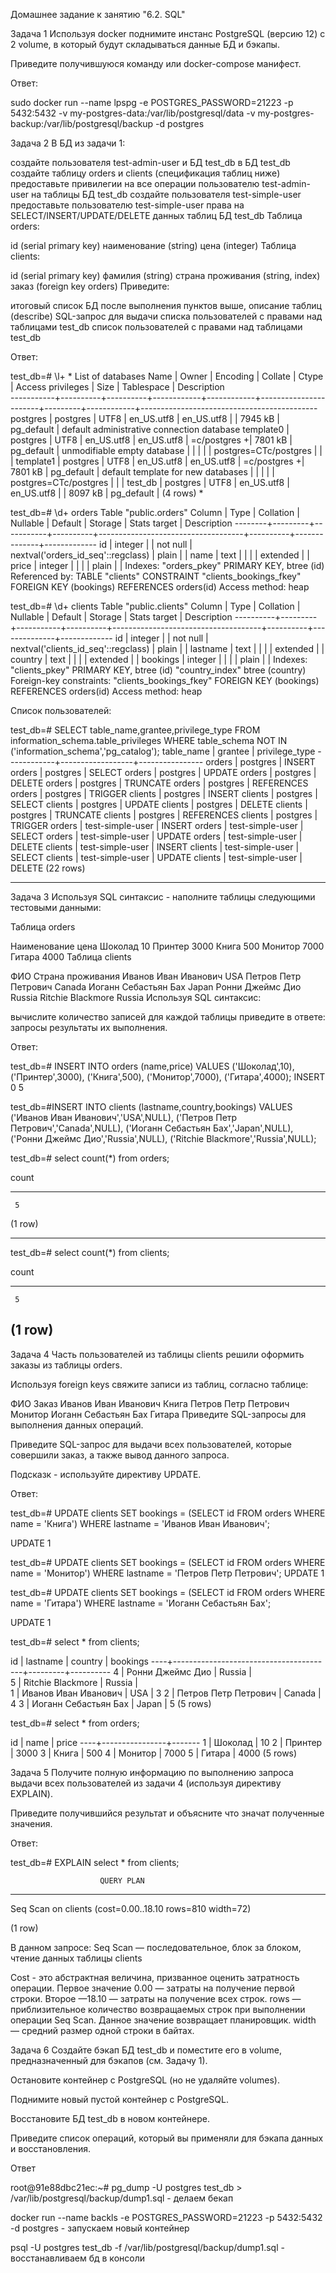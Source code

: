 Домашнее задание к занятию "6.2. SQL"

Задача 1
Используя docker поднимите инстанс PostgreSQL (версию 12) c 2 volume, в который будут складываться данные БД и бэкапы.

Приведите получившуюся команду или docker-compose манифест.

Ответ: 

sudo docker run --name lpspg -e POSTGRES_PASSWORD=21223 -p 5432:5432 -v my-postgres-data:/var/lib/postgresql/data -v my-postgres-backup:/var/lib/postgresql/backup -d postgres


Задача 2
В БД из задачи 1:

создайте пользователя test-admin-user и БД test_db
в БД test_db создайте таблицу orders и clients (спeцификация таблиц ниже)
предоставьте привилегии на все операции пользователю test-admin-user на таблицы БД test_db
создайте пользователя test-simple-user
предоставьте пользователю test-simple-user права на SELECT/INSERT/UPDATE/DELETE данных таблиц БД test_db
Таблица orders:

id (serial primary key)
наименование (string)
цена (integer)
Таблица clients:

id (serial primary key)
фамилия (string)
страна проживания (string, index)
заказ (foreign key orders)
Приведите:

итоговый список БД после выполнения пунктов выше,
описание таблиц (describe)
SQL-запрос для выдачи списка пользователей с правами над таблицами test_db
список пользователей с правами над таблицами test_db

Ответ: 

test_db=# \l+
*
                                                                   List of databases
   Name    |  Owner   | Encoding |  Collate   |   Ctype    |   Access privileges   |  Size   | Tablespace |                Description                 
-----------+----------+----------+------------+------------+-----------------------+---------+------------+--------------------------------------------
 postgres  | postgres | UTF8     | en_US.utf8 | en_US.utf8 |                       | 7945 kB | pg_default | default administrative connection database
 template0 | postgres | UTF8     | en_US.utf8 | en_US.utf8 | =c/postgres          +| 7801 kB | pg_default | unmodifiable empty database
           |          |          |            |            | postgres=CTc/postgres |         |            | 
 template1 | postgres | UTF8     | en_US.utf8 | en_US.utf8 | =c/postgres          +| 7801 kB | pg_default | default template for new databases
           |          |          |            |            | postgres=CTc/postgres |         |            | 
 test_db   | postgres | UTF8     | en_US.utf8 | en_US.utf8 |                       | 8097 kB | pg_default | 
(4 rows)
*

test_db=# \d+ orders
                                                Table "public.orders"
 Column |  Type   | Collation | Nullable |              Default               | Storage  | Stats target | Description 
--------+---------+-----------+----------+------------------------------------+----------+--------------+-------------
 id     | integer |           | not null | nextval('orders_id_seq'::regclass) | plain    |              | 
 name   | text    |           |          |                                    | extended |              | 
 price  | integer |           |          |                                    | plain    |              | 
Indexes:
    "orders_pkey" PRIMARY KEY, btree (id)
Referenced by:
    TABLE "clients" CONSTRAINT "clients_bookings_fkey" FOREIGN KEY (bookings) REFERENCES orders(id)
Access method: heap

test_db=# \d+ clients
                                                 Table "public.clients"
  Column  |  Type   | Collation | Nullable |               Default               | Storage  | Stats target | Description 
----------+---------+-----------+----------+-------------------------------------+----------+--------------+-------------
 id       | integer |           | not null | nextval('clients_id_seq'::regclass) | plain    |              | 
 lastname | text    |           |          |                                     | extended |              | 
 country  | text    |           |          |                                     | extended |              | 
 bookings | integer |           |          |                                     | plain    |              | 
Indexes:
    "clients_pkey" PRIMARY KEY, btree (id)
    "country_index" btree (country)
Foreign-key constraints:
    "clients_bookings_fkey" FOREIGN KEY (bookings) REFERENCES orders(id)
Access method: heap

Список пользователей:

test_db=# SELECT table_name,grantee,privilege_type FROM information_schema.table_privileges WHERE table_schema NOT IN ('information_schema','pg_catalog');
 table_name |     grantee      | privilege_type 
------------+------------------+----------------
 orders     | postgres         | INSERT
 orders     | postgres         | SELECT
 orders     | postgres         | UPDATE
 orders     | postgres         | DELETE
 orders     | postgres         | TRUNCATE
 orders     | postgres         | REFERENCES
 orders     | postgres         | TRIGGER
 clients    | postgres         | INSERT
 clients    | postgres         | SELECT
 clients    | postgres         | UPDATE
 clients    | postgres         | DELETE
 clients    | postgres         | TRUNCATE
 clients    | postgres         | REFERENCES
 clients    | postgres         | TRIGGER
 orders     | test-simple-user | INSERT
 orders     | test-simple-user | SELECT
 orders     | test-simple-user | UPDATE
 orders     | test-simple-user | DELETE
 clients    | test-simple-user | INSERT
 clients    | test-simple-user | SELECT
 clients    | test-simple-user | UPDATE
 clients    | test-simple-user | DELETE
(22 rows)


---------------------

Задача 3
Используя SQL синтаксис - наполните таблицы следующими тестовыми данными:

Таблица orders

Наименование	цена
Шоколад	10
Принтер	3000
Книга	500
Монитор	7000
Гитара	4000
Таблица clients

ФИО	Страна проживания
Иванов Иван Иванович	USA
Петров Петр Петрович	Canada
Иоганн Себастьян Бах	Japan
Ронни Джеймс Дио	Russia
Ritchie Blackmore	Russia
Используя SQL синтаксис:

вычислите количество записей для каждой таблицы
приведите в ответе:
запросы
результаты их выполнения.

Ответ:

test_db=# INSERT INTO orders (name,price) VALUES ('Шоколад',10), ('Принтер',3000), ('Книга',500), ('Монитор',7000), ('Гитара',4000);
INSERT 0 5

test_db=#INSERT INTO clients (lastname,country,bookings) VALUES ('Иванов Иван Иванович','USA',NULL), ('Петров Петр Петрович','Canada',NULL), ('Иоганн Себастьян Бах','Japan',NULL), ('Ронни Джеймс Дио','Russia',NULL), ('Ritchie Blackmore','Russia',NULL);

test_db=# select count(*) from orders;

 count 
 
-------
     5
     
(1 row)

***********************************************************

test_db=# select count(*) from clients;

 count 
 
-------

     5
     
(1 row)
---------------------------------------------------------------------
Задача 4
Часть пользователей из таблицы clients решили оформить заказы из таблицы orders.

Используя foreign keys свяжите записи из таблиц, согласно таблице:

ФИО	Заказ
Иванов Иван Иванович	Книга
Петров Петр Петрович	Монитор
Иоганн Себастьян Бах	Гитара
Приведите SQL-запросы для выполнения данных операций.

Приведите SQL-запрос для выдачи всех пользователей, которые совершили заказ, а также вывод данного запроса.

Подсказк - используйте директиву UPDATE.

Ответ: 

test_db=# UPDATE clients SET bookings = (SELECT id FROM orders WHERE name = 'Книга') WHERE lastname = 'Иванов Иван Иванович';

UPDATE 1

test_db=# UPDATE clients SET bookings = (SELECT id FROM orders WHERE name = 'Монитор') WHERE lastname = 'Петров Петр Петрович';
UPDATE 1

test_db=# UPDATE clients SET bookings = (SELECT id FROM orders WHERE name = 'Гитара') WHERE lastname = 'Иоганн Себастьян Бах';

UPDATE 1


test_db=# select * from clients;

 id |                lastname                | country | bookings 
----+----------------------------------------+---------+----------
  4 | Ронни Джеймс Дио         | Russia  |         
  5 | Ritchie Blackmore                      | Russia  |         
  1 | Иванов Иван Иванович | USA     |        3
  2 | Петров Петр Петрович | Canada  |        4
  3 | Иоганн Себастьян Бах | Japan   |        5
(5 rows)

test_db=# select * from orders;

 id |      name      | price 
----+----------------+-------
  1 | Шоколад |    10
  2 | Принтер |  3000
  3 | Книга     |   500
  4 | Монитор |  7000
  5 | Гитара   |  4000
(5 rows)

Задача 5
Получите полную информацию по выполнению запроса выдачи всех пользователей из задачи 4 (используя директиву EXPLAIN).

Приведите получившийся результат и объясните что значат полученные значения.

Ответ:

test_db=# EXPLAIN select * from clients;

                        QUERY PLAN      
                        
-----------------------------------------------------------

Seq Scan on clients  (cost=0.00..18.10 rows=810 width=72)
 
(1 row)

В данном запросе: Seq Scan — последовательное, блок за блоком, чтение данных таблицы clients

Cost - это абстрактная величина, призванное оценить затратность операции. Первое значение 0.00 — затраты на получение первой строки. Второе —18.10 — затраты на получение всех строк.
rows — приблизительное количество возвращаемых строк при выполнении операции Seq Scan. Данное значение возвращает планировщик.
width — средний размер одной строки в байтах.

Задача 6
Создайте бэкап БД test_db и поместите его в volume, предназначенный для бэкапов (см. Задачу 1).

Остановите контейнер с PostgreSQL (но не удаляйте volumes).

Поднимите новый пустой контейнер с PostgreSQL.

Восстановите БД test_db в новом контейнере.

Приведите список операций, который вы применяли для бэкапа данных и восстановления.

Ответ

root@91e88dbc21ec:~# pg_dump -U postgres test_db > /var/lib/postgresql/backup/dump1.sql - делаем бекап

docker run --name backls -e POSTGRES_PASSWORD=21223 -p 5432:5432 -d postgres - запускаем новый контейнер

psql -U postgres test_db -f /var/lib/postgresql/backup/dump1.sql - восстанавливаем бд в консоли



